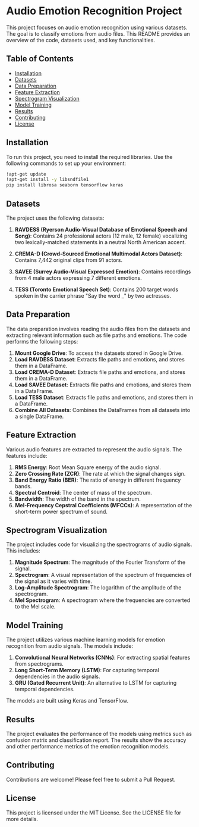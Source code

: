 # Audio Emotion Recognition Project

This project focuses on audio emotion recognition using various datasets. The goal is to classify emotions from audio files. This README provides an overview of the code, datasets used, and key functionalities.

## Table of Contents

- [Installation](#installation)
- [Datasets](#datasets)
- [Data Preparation](#data-preparation)
- [Feature Extraction](#feature-extraction)
- [Spectrogram Visualization](#spectrogram-visualization)
- [Model Training](#model-training)
- [Results](#results)
- [Contributing](#contributing)
- [License](#license)

## Installation

To run this project, you need to install the required libraries. Use the following commands to set up your environment:

```bash
!apt-get update
!apt-get install -y libsndfile1
pip install librosa seaborn tensorflow keras
```

## Datasets

The project uses the following datasets:

1. **RAVDESS (Ryerson Audio-Visual Database of Emotional Speech and Song)**: Contains 24 professional actors (12 male, 12 female) vocalizing two lexically-matched statements in a neutral North American accent.

2. **CREMA-D (Crowd-Sourced Emotional Multimodal Actors Dataset)**: Contains 7,442 original clips from 91 actors.

3. **SAVEE (Surrey Audio-Visual Expressed Emotion)**: Contains recordings from 4 male actors expressing 7 different emotions.

4. **TESS (Toronto Emotional Speech Set)**: Contains 200 target words spoken in the carrier phrase "Say the word _" by two actresses.

## Data Preparation

The data preparation involves reading the audio files from the datasets and extracting relevant information such as file paths and emotions. The code performs the following steps:

1. **Mount Google Drive**: To access the datasets stored in Google Drive.
2. **Load RAVDESS Dataset**: Extracts file paths and emotions, and stores them in a DataFrame.
3. **Load CREMA-D Dataset**: Extracts file paths and emotions, and stores them in a DataFrame.
4. **Load SAVEE Dataset**: Extracts file paths and emotions, and stores them in a DataFrame.
5. **Load TESS Dataset**: Extracts file paths and emotions, and stores them in a DataFrame.
6. **Combine All Datasets**: Combines the DataFrames from all datasets into a single DataFrame.

## Feature Extraction

Various audio features are extracted to represent the audio signals. The features include:

1. **RMS Energy**: Root Mean Square energy of the audio signal.
2. **Zero Crossing Rate (ZCR)**: The rate at which the signal changes sign.
3. **Band Energy Ratio (BER)**: The ratio of energy in different frequency bands.
4. **Spectral Centroid**: The center of mass of the spectrum.
5. **Bandwidth**: The width of the band in the spectrum.
6. **Mel-Frequency Cepstral Coefficients (MFCCs)**: A representation of the short-term power spectrum of sound.

## Spectrogram Visualization

The project includes code for visualizing the spectrograms of audio signals. This includes:

1. **Magnitude Spectrum**: The magnitude of the Fourier Transform of the signal.
2. **Spectrogram**: A visual representation of the spectrum of frequencies of the signal as it varies with time.
3. **Log-Amplitude Spectrogram**: The logarithm of the amplitude of the spectrogram.
4. **Mel Spectrogram**: A spectrogram where the frequencies are converted to the Mel scale.

## Model Training

The project utilizes various machine learning models for emotion recognition from audio signals. The models include:

1. **Convolutional Neural Networks (CNNs)**: For extracting spatial features from spectrograms.
2. **Long Short-Term Memory (LSTM)**: For capturing temporal dependencies in the audio signals.
3. **GRU (Gated Recurrent Unit)**: An alternative to LSTM for capturing temporal dependencies.

The models are built using Keras and TensorFlow.

## Results

The project evaluates the performance of the models using metrics such as confusion matrix and classification report. The results show the accuracy and other performance metrics of the emotion recognition models.

## Contributing

Contributions are welcome! Please feel free to submit a Pull Request.

## License

This project is licensed under the MIT License. See the LICENSE file for more details.

